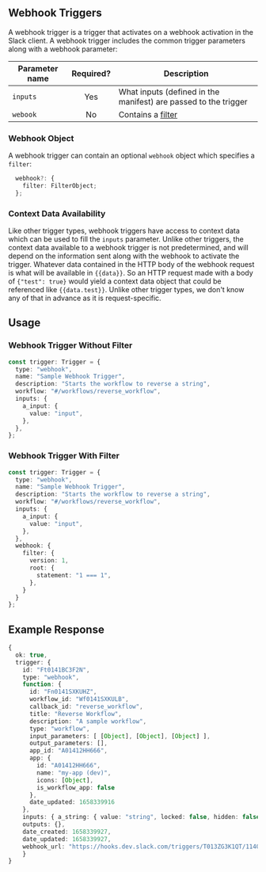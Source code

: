 ## Webhook Triggers

A webhook trigger is a trigger that activates on a webhook activation in the Slack client. A webhook trigger
includes the common trigger parameters along with a webhook parameter: 

| Parameter name| Required?     | Description                                                          |
| --------------|:-------------:| ---------------------------------------------------------------------|
| `inputs`        | Yes           | What inputs (defined in the manifest) are passed to the trigger      |
| `webook`        | No            | Contains a [filter](trigger-filters.md)             |

### Webhook Object

A webhook trigger can contain an optional `webhook` object which specifies a `filter`:

```ts
  webhook?: {
    filter: FilterObject;
  };
```

### Context Data Availability
Like other trigger types, webhook triggers have access to context data which can be used to fill the `inputs` parameter. Unlike other triggers, the context data available
to a webhook trigger is not predetermined, and will depend on the information sent along with the webhook to activate the trigger. Whatever data contained in the HTTP body of the webhook request 
is what will be available in `{{data}}`. So an HTTP request made with a body of `{"test": true}` would yield a context data object that could be referenced like `{{data.test}}`. Unlike other trigger types, we don't know any of that in advance as it is request-specific.

## Usage

### Webhook Trigger Without Filter
```ts
const trigger: Trigger = {
  type: "webhook",
  name: "Sample Webhook Trigger",
  description: "Starts the workflow to reverse a string",
  workflow: "#/workflows/reverse_workflow",
  inputs: {
    a_input: {
      value: "input",
    },
  },
};
```
### Webhook Trigger With Filter

```ts
const trigger: Trigger = {
  type: "webhook",
  name: "Sample Webhook Trigger",
  description: "Starts the workflow to reverse a string",
  workflow: "#/workflows/reverse_workflow",
  inputs: {
    a_input: {
      value: "input",
    },
  },
  webhook: {
    filter: {
      version: 1,
      root: {
        statement: "1 === 1",
      },
    }
  }
};
```

## Example Response
```ts
{
  ok: true,
  trigger: {
    id: "Ft0141BC3F2N",
    type: "webhook",
    function: {
      id: "Fn0141SXKUHZ",
      workflow_id: "Wf0141SXKULB",
      callback_id: "reverse_workflow",
      title: "Reverse Workflow",
      description: "A sample workflow",
      type: "workflow",
      input_parameters: [ [Object], [Object], [Object] ],
      output_parameters: [],
      app_id: "A01412HH666",
      app: {
        id: "A01412HH666",
        name: "my-app (dev)",
        icons: [Object],
        is_workflow_app: false
      },
      date_updated: 1658339916
    },
    inputs: { a_string: { value: "string", locked: false, hidden: false } },
    outputs: {},
    date_created: 1658339927,
    date_updated: 1658339927,
    webhook_url: "https://hooks.dev.slack.com/triggers/T013ZG3K1QT/1140137995618/5a398c41c55cbd2a9083770d752d99a7"
    }
}
```

